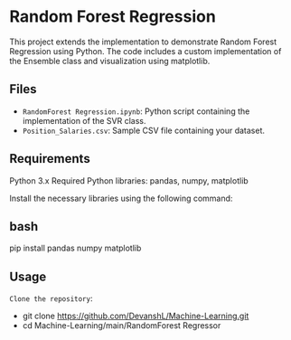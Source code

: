 # Random Forest Regression
This project extends the implementation to demonstrate Random Forest Regression using Python. The code includes a custom implementation of the Ensemble class and visualization using matplotlib.

## Files

- `RandomForest Regression.ipynb`: Python script containing the implementation of the SVR class.
- `Position_Salaries.csv`: Sample CSV file containing your dataset.

## Requirements
Python 3.x
Required Python libraries: pandas, numpy, matplotlib

Install the necessary libraries using the following command:

## bash
pip install pandas numpy matplotlib


## Usage

`Clone the repository`:

- git clone https://github.com/DevanshL/Machine-Learning.git
- cd Machine-Learning/main/RandomForest Regressor
